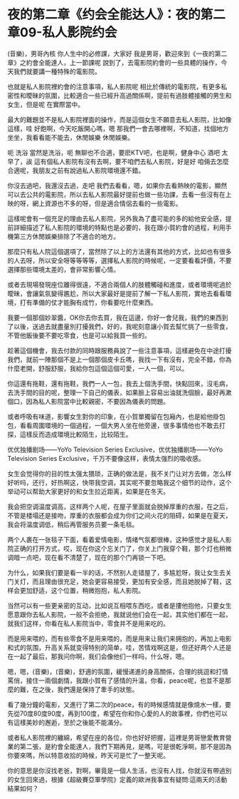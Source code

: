 # 夜的第二章《约会全能达人》：夜的第二章09-私人影院约会

(音樂)，男哥內核 你人生中的必修課，大家好 我是男哥，歡迎來到《一夜的第二章》之約會全能達人，上一節課呢 說到了，去電影院約會的一些具體的操作，今天我們就要講一種特殊的電影院。

也就是私人影院裡約會的注意事項，私人影院呢 相比於傳統的電影院，有更多私密性和曖昧的氛圍，比較適合一些已經升高過關係啊，提前有過肢體接觸的男生和女生，但是呢 在實際當中。

最大的難題並不是私人影院裡面的操作，而是這個女生不願意去私人影院，比如像這樣，哇 好飽啊，今天吃飯開心嗎，嗯 那我們一會去哪裡啊，不知道，找個地方坐坐，我看看能不能去，休閒娛樂 休閒娛樂。

呃 洗浴 當然是洗浴，呃 無聊也不合適，要麽KTV吧，也是啊，健身中心 酒吧 太早了，誒 這有個私人影院有沒有去啊，要不咱們去私人影院，好是好 咱倆去怎麼合適呢，我朋友之前有說過私人影院環境還不錯。

你沒去過吧，我還沒去過，走吧 我們去看看，嗯，如果你去看熱映的電影，顯然可以去公共的電影院，所以去私人影院最好提前也做一些功課，去看一些沒有在上映的呀，網上資源也不多的呀，但是適合情侶去看的一些電影。

這樣呢會有一個充足的理由去私人影院，另外我為了盡可能的多的給他安全感，提前詳細描述了私人影院的環境的特點也是必要的，我在跟小賀約會的過程，利用手機第三方休閒娛樂排除了不適合的地方。

那麼只有私人院這個選項了，當然除了以上的方法還有其他的方式，比如也有很多的人去呀，所以安全呀等等等等，選擇私人影院的時候呢，一定要看看評價，不要選擇那些環境太差的，會非常影響心情。

或者去現場發現座位離得很遠，不適合兩個人的肢體觸碰和進度，或者環境呢過於曖昧，會讓氣氛變得尷尬，所以大家最好是提前了解一下私人影院，實地去看看環境，打有準備的仗才能胸有成竹，你看要吃什麼東西。

我要一個那個妙翠醬，OK你去你去買，我在這邊，你好一會兒我，我們的東西到了以後，送過去就盡量別打擾我們，好的，我呢刻意讓小賀去幫忙挑了一些零食，不管他飯後要不要吃零食，也是可以給我買一些的。

趁著這個機會，我去付款的同時跟服務員說了一些注意事項，這樣避免在中途打擾我們，就前一陣那個不是上一個那個皮卡丘嗎，我找一下有沒有，完全不錯，你為什麼老開，舒服舒服，我給你包這個這個可愛，一人一個，可以。

你這還有拖鞋，還有拖鞋，我們一人一包，我去上個洗手間，快點回來，沒毛病，去洗手間的目的呢，整理一下自己的儀表，如果臉上容易出油就洗個臉，最好再漱個口，因為私人影院當中比較親密，不要因為儀表的問題。

或者呼吸有味道，影響女生對你的印象，在小賀單獨留在包廂內，也是給他掛包包，看看周圍環境的一個過程，一個大男人坐在他旁邊，很多事情他也不敢去打探，這樣反而造成環境比較陌生，比较陌生。

优优独播剧场——YoYo Television Series Exclusive，优优独播剧场——YoYo Television Series Exclusive，千万不要像这样，表情太强烈的吸收感。

女生会觉得你的目的性太强太猥琐，正确的做法是，我不关门让对方去做，怎么样好听吗，还行，好热啊这，快带我空调，其实呢不要忽略我这个细节的动作，这个举动可以帮助大家更好的和女生拉近距离，如果是在冬天。

我会把空调温度调高，这样两个人呢，在屋子里面就会脱掉厚重的衣服，在之后，不管是楼塌还是接吻，厚重的衣服都会成为你们之间火花的阻碍，如果是在夏天，我会将温度调低，稍后再管服务员要一条毛毯。

两个人裹在一张毯子下面，看着爱情电影，情绪气氛都很棒，这种感觉才是私人影院正确的打开方式，哎，现在你这个忘关门了，你关上门我穿个鞋，那个灯也稍微调暗一点吧，现在看不清楚了，现在的那个门再锁一下吧。

为什么，如果我们要是看一半的话，不然别人走错屋了，多尴尬呀，我让女生去关门关灯，而且理由很充足，她会更容易接受，更加有安全感，而且她脱掉了鞋，这样会更加舒适，这个位置，稍微抱抱，私人影院。

当然可以有一些更亲密的互动，比如说互相喂东西吃，或者是摟他抱他，只要女生愿意跟你去私人影院，一般不会拒绝，我就说他们会在一起，其实他们都在一起，就我们这样，你看在私人影院当中，零食并不是用来吃的。

而是用来喂的，而有些零食不是用来喂的，而是用来让我们来拥抱的，再加上电影和式的氛围，升高关系就变得特别的简单，哇，苦情戏啊这是，但还好两个人还是在一起了最后，那我问你啊，我们会像他们一样吗，什么呀，嗯。

嗯，嗯，(音樂)，(音樂)，舒適的氛圍，緩慢递進的身高關係，合理的挑逗和打情罵俏，接住一兩個劇情，我跟小賀有了感情的升溫，你看，peace呢，也並不是那麼的難，在之後，我們還是保持了牽手的狀態。

看了幾分鐘的電影，又進行了第二次的peace，有的時候感情就是像燒水一樣，要先從70度80度90度，再到100度，希望在你和你心愛的人的故事裡，你們也可以有這樣美妙的邂逅，至於之後能不能滿分。

或者私人影院裡的纏綿，希望在座的各位，你也好好把握，這裡是男哥戀愛教育營業的第二張，是約會全能達人，我們下期再見，是嗎，可是很乾淨啊，那不是因為你要來嗎，所以特意收拾的時候，昨天可是忙了一整天呢。

你的意思是你沒找老爸，對啊，畢竟是一個人生活，也沒有人找，你就沒有帶過別的女生回來過，根據《超級賽亞軍學院》定義的歐洲我事宜有疑問:這兩天的活動結果如何？

